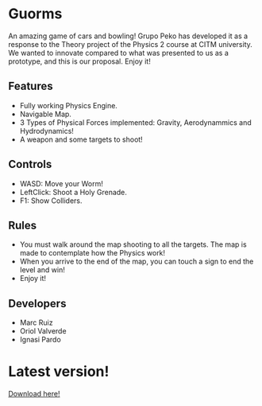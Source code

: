 # Guorms
An amazing game of cars and bowling! Grupo Peko has developed it as a response to the Theory project of the Physics 2 course at CITM university. We wanted to innovate compared to what was presented to us as a prototype, and this is our proposal. Enjoy it!

## Features
- Fully working Physics Engine.
- Navigable Map.
- 3 Types of Physical Forces implemented: Gravity, Aerodynammics and Hydrodynamics!
- A weapon and some targets to shoot!

## Controls
- WASD: Move your Worm!
- LeftClick: Shoot a Holy Grenade.
- F1: Show Colliders.

## Rules
- You must walk around the map shooting to all the targets. The map is made to contemplate how the Physics work!
- When you arrive to the end of the map, you can touch a sign to end the level and win!
- Enjoy it!

## Developers
- Marc Ruiz
- Oriol Valverde
- Ignasi Pardo

# Latest version!
[Download here!]()
